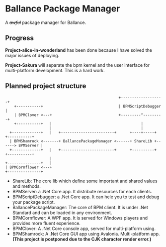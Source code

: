 # Ballance Package Manager

A ~~*awful*~~ package manager for Ballance.

## Progress

**Project-alice-in-wonderland** has been done because I have solved the major issues of deploying.

**Project-Sakura** will separate the bpm kernel and the user interface for multi-platform development. This is a hard work.

## Planned project structure

```
                                                   +-------------------+
    +-----------+                                  | BPMScriptDebugger |
    | BPMClover <---+                              +---------^---------+
    +-----------+   |                                        |
                    |                                        |
  +-------------+   |   +------------------------+      +----+-----+      +-----------+
  | BPMShamrock <-------+ BallancePackageManager <------+ ShareLib +------> BPMServer |
  +-------------+   |   +------------------------+      +----------+      +-----------+
                    |
+---------------+   |
| BPMCornflower <---+
+---------------+

```

* ShareLib: The core lib which define some important and shared values and methods.
* BPMServer: a .Net Core app. It distribute resources for each clients.
* BPMScriptDebugger: a .Net Core app. It can hele you to test and debug your package script.
* BallancePackageManager: The core of BPM client. It is under .Net Standard and can be loaded in any environment.
* BPMCornflower: A WPF app. It is served for Windows players and provides more fluent experience.
* BPMClover: A .Net Core console app, served for multi-platform using. 
* BPMShamrock: A .Net Core GUI app using Avalonia. Multi-platform app. **\(This project is postponed due to the CJK character render error.\)**
